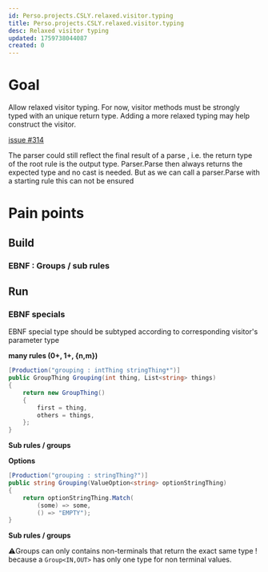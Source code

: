 ```yaml
---
id: Perso.projects.CSLY.relaxed.visitor.typing
title: Perso.projects.CSLY.relaxed.visitor.typing
desc: Relaxed visitor typing
updated: 1759738044087
created: 0
---
```

# Goal
Allow relaxed visitor typing.
For now, visitor methods must be strongly typed with an unique return type.
Adding a more relaxed typing may help construct the visitor.


[issue #314](https://github.com/b3b00/csly/issues/314)

The parser could still reflect the final result of a parse , i.e. the return type of the root rule is the output type. Parser.Parse then always returns the expected type and no cast is needed.
But as we can call a parser.Parse with a starting rule this can not be ensured



# Pain points

## Build

### EBNF : Groups / sub rules 



## Run

### EBNF specials

EBNF special type should be subtyped according to corresponding visitor's parameter type

**many rules (0+, 1+, {n,m})**

```csharp
[Production("grouping : intThing stringThing*")]
public GroupThing Grouping(int thing, List<string> things)
{
    return new GroupThing()
    {
        first = thing,
        others = things,
    };
}
```

**Sub rules / groups**

**Options**

```csharp
[Production("grouping : stringThing?")]
public string Grouping(ValueOption<string> optionStringThing)
{
    return optionStringThing.Match(
        (some) => some,
        () => "EMPTY");
}
```

**Sub rules / groups**

⚠️Groups can only contains non-terminals that return the exact same type !
because a `Group<IN,OUT>` has only one type for non terminal values.
